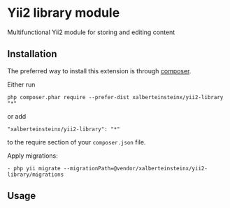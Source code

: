 Yii2 library module
===================
Multifunctional Yii2 module for storing and editing content

Installation
------------

The preferred way to install this extension is through [composer](http://getcomposer.org/download/).

Either run

```
php composer.phar require --prefer-dist xalberteinsteinx/yii2-library "*"
```

or add

```
"xalberteinsteinx/yii2-library": "*"
```

to the require section of your `composer.json` file.

Apply migrations:
```
- php yii migrate --migrationPath=@vendor/xalberteinsteinx/yii2-library/migrations
```


Usage
-----

